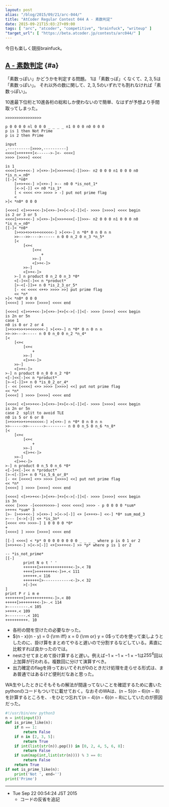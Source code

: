 ```yaml
---
layout: post
alias: "/blog/2015/09/21/arc-044/"
title: "AtCoder Regular Contest 044 A - 素数判定"
date: 2015-09-21T15:03:27+09:00
tags: [ "arc", "atcoder", "competitive", "brainfuck", "writeup" ]
"target_url": [ "https://beta.atcoder.jp/contests/arc044/" ]
---
```


今日も楽しく競技brainfuck。

<!-- more -->

## [A - 素数判定](https://beta.atcoder.jp/contests/arc044/tasks/arc044_a) {#a}

「素数っぽい」かどうかを判定する問題。
$1$は「素数っぽ」くなくて、$2, 3, 5$は「素数っぽい」。
それ以外の数に関して、$2, 3, 5$のいずれでも割れなければ「素数っぽい」。


10進最下位桁と10進各桁の総和しか使わないので簡単、なはずが予想より手間取ってしまった。

``` brainfuck
>>>>>>>>>>>>>>>>

p 0 0 0 0 nl 0 0 0 _ _ _ _ n1 0 0 0 n0 0 0 0
p is 1 then Not Prime
p is 2 then Prime

input
,----------[>>>>,----------]
<<<<[>++++++[<------>-]<- <<<<]
>>>> [>>>>] <<<<

is 1
<<<<[>+>+<<-] >[<+>-]>[>>>+<<<[-]]>>>- n2 0 0 0 n1 0 0 0 n0 *is_n_=_n0*
[[-]< *n0*
    [>+>+<<-] >[<+>-] >-- n0 0 *is_not_1*
    [<->[-]] <+ n0 *is_1*
    [ < <<<< <+> >>>> > -] put not prime flag
    <
>]< *n0* 0 0 0

[<<<<] <[>+>+<<-]>[<+>-]+>[<->[-]]<[- >>>> [>>>>] <<<< begin
is 2 or 3 or 5
<<<<[>+>+<<-] >[<+>-]>[>>>+<<<[-]]>>>- n2 0 0 0 n1 0 0 0 n0 *is_n_=_n0*
[[-]< *n0*
    [>+>>+>>+>+<<<<<<-] >[<+>-] n *0* 0 n 0 n n
    >>--->>---->------ n 0 0 n_2 0 n_3 *n_5*
    [<
        [<+<
            [<+<
                +
            >>-]
            <[>+<-]>
        >>-]
        <[>+<-]>
    >-] n product 0 n_2 0 n_3 *0*
    <[-]<<[-]<< n *product*
    [>-<[-]]>+ n 0 *is_2_3_or_5*
    [- << <<<< <++> >>>> >>] put prime flag
    << *n*
>]< *n0* 0 0 0
[<<<<] ] >>>> [>>>>] <<<< end

[<<<<] <[>+>+<<-]>[<+>-]+>[<->[-]]<[- >>>> [>>>>] <<<< begin
is 2n or 5n
case 1
n0 is 0 or 2 or 4
[>+>>+>>+>+<<<<<<-] >[<+>-] n *0* 0 n 0 n n
>>->>--->----- n 0 0 n_0 0 n_2 *n_4*
[<
    [<+<
        [<+<
            +
        >>-]
        <[>+<-]>
    >>-]
    <[>+<-]>
>-] n product 0 n_0 0 n_2 *0*
<[-]<<[-]<< n *product*
[>-<[-]]>+ n 0 *is_0_2_or_4*
[- << [<<<<] <+> >>>> [>>>>] <<] put not prime flag
<< *n*
[<<<<] ] >>>> [>>>>] <<<< end

[<<<<] <[>+>+<<-]>[<+>-]+>[<->[-]]<[- >>>> [>>>>] <<<< begin
is 2n or 5n
case 2  split to avoid TLE
n0 is 5 or 6 or 8
[>+>>+>>+>+<<<<<<-] >[<+>-] n *0* 0 n 0 n n
>>------>>------->--------- n 0 0 n_5 0 n_6 *n_8*
[<
    [<+<
        [<+<
            +
        >>-]
        <[>+<-]>
    >>-]
    <[>+<-]>
>-] n product 0 n_5 0 n_6 *0*
<[-]<<[-]<< n *product*
[>-<[-]]>+ n 0 *is_5_6_or_8*
[- << [<<<<] <+> >>>> [>>>>] <<] put not prime flag
<< *n*
[<<<<] ] >>>> [>>>>] <<<< end

[<<<<] <[>+>+<<-]>[<+>-]+>[<->[-]]<[- >>>> [>>>>] <<<< begin
is 3n
<<<< [>>>> -[<<<<+>>>>-] <<<< <<<<] >>>> - p 0 0 0 0 *sum*
>+++< *sum* 3
[>- [>+>+<<-] >[<+>-] >[<->[-]] <+ [<+++>-] <<-] *0* sum_mod_3
>--- [<->[-]] <+ *is_3n*
[<<<< <+> >>>>-] 1 0 0 0 0 *0*
+
[<<<<] ] >>>> [>>>>] <<<< end

[[-] <<<<] < *p* 0 0 0 0 0 0 0 0 _ _ _ _ where p is 0 1 or 2
[>+>+<<-] >[<->[-]] <+[>>++<<-] >> *p* where p is 1 or 2

-- *is_not_prime*
[[-]
        print N o t ' '
        ++++++[>+++++++++++++<-]>.< 78
        ++++[>++++++++<-]>+.< 111
        >+++++.< 116
        +++++++[>------------<-]>.< 32
        >[-]<<
]
print P r i m e
++++++++[>++++++++++<-]>.< 80
+++++[>+++++++<-]>-.< 114
>---------.< 105
>++++.< 109
>--------.< 101
++++++++++. 10
```

-   各桁の間を空けたの必要なかった。
-   $(n - x)(n - y) = 0 {\rm iff} x = 0 {\rm or} y = 0$ってのを使って楽しようとしたのに、掛け算をまとめてやると遅いので分割するなどしている。素直に比較すれば良かったのでは。
-   nestさせてまとめて掛け算すると遅い。例えば$-1 \times -1 \times -1 \times -1$は$255^4$回以上加算が行われる。複数回に分けて演算すべき。
-   出力確定のflagを持っておいてそれが$0$のときだけ処理を走らせる形式は、まあ普通ではあるけど便利だなあと思った。


WA生やしたときにそもそもの解法が間違ってないことを確認するために書いたpythonのコードもついでに載せておく。なおそのWAは、$(n-5)(n-6)(n-8)$を計算するところを、`-`をひとつ忘れて$(n-4)(n-6)(n-8)$にしていたのが原因だった。

``` python
#!/usr/bin/env python3
n = int(input())
def is_prime_like(n):
    if n == 1:
        return False
    if n in [2, 3, 5]:
        return True
    if int(list(str(n)).pop()) in [0, 2, 4, 5, 6, 8]:
        return False
    if sum(map(int,list(str(n)))) % 3 == 0:
        return False
    return True
if not is_prime_like(n):
    print('Not ', end='')
print('Prime')
```

---

-   Tue Sep 22 00:54:24 JST 2015
    -   コードの反省を追記

